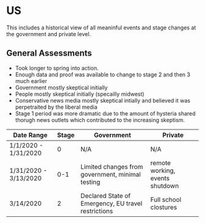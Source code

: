 # US

This includes a historical view of all meaninful events and stage changes at the government and private level. 

## General Assessments
   * Took longer to spring into action. 
   * Enough data and proof was available to change to stage 2 and then 3 much earlier
   * Government mostly skeptical initially 
   * People mostly skeptical initially (specailly midwest)
   * Conservative news media mostly skeptical intially and believed it was perpetraited by the liberal media
   * Stage 1 period was more dramatic due to the amount of hysteria shared thorugh news outlets which contributed to the increasing skeptism. 

| Date Range  | Stage  | Government | Private |  
|---|---|---|---|
| 1/1/2020 - 1/31/2020  | 0 | N/A | N/A |
| 1/31/2020 - 3/13/2020   | 0-1  | Limited changes from government, minimal testing | remote working, events shutdown |
| 3/14/2020 | 2  | Declared State of Emergency, EU travel restrictions | Full school clostures |

